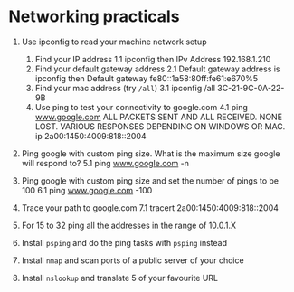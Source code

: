 # Networking practicals

1. Use ipconfig to read your machine network setup
   1. Find your IP address
      1.1 ipconfig then IPv Address 192.168.1.210
   2. Find your default gateway address
      2.1 Default gateway address is ipconfig then Default gateway fe80::1a58:80ff:fe61:e670%5
   3. Find your mac address (try `/all`)
      3.1 ipconfig /all 3C-21-9C-0A-22-9B
   4. Use ping to test your connectivity to google.com
      4.1 ping www.google.com ALL PACKETS SENT AND ALL RECEIVED. NONE LOST. VARIOUS RESPONSES DEPENDING ON WINDOWS OR MAC. ip 2a00:1450:4009:818::2004

5. Ping google with custom ping size. What is the maximum size google will respond to?
      5.1 ping www.google.com -n
6. Ping google with custom ping size and set the number of pings to be 100
      6.1 ping www.google.com -100
7. Trace your path to google.com
       7.1 tracert 2a00:1450:4009:818::2004

8. For 15 to 32 ping all the addresses in the range of 10.0.1.X
9. Install `psping` and do the ping tasks with `psping` instead
10. Install `nmap` and scan ports of a public server of your choice
11. Install `nslookup` and translate 5 of your favourite URL
